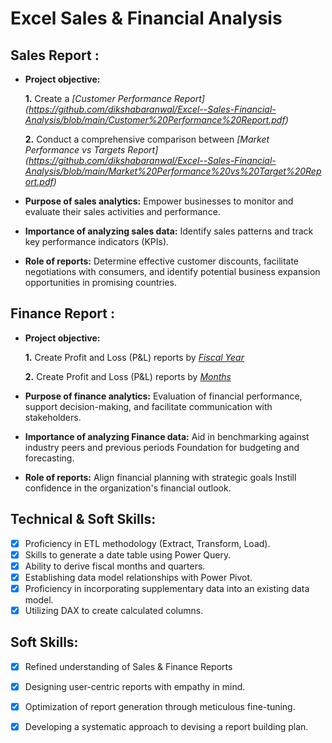 # Excel Sales & Financial Analysis

## Sales Report :


- **Project objective:** 

    **1.** Create a _[Customer Performance Report] (https://github.com/dikshabaranwal/Excel--Sales-Financial-Analysis/blob/main/Customer%20Performance%20Report.pdf)_
  
   **2.** Conduct a comprehensive comparison between _[Market Performance vs Targets Report] (https://github.com/dikshabaranwal/Excel--Sales-Financial-Analysis/blob/main/Market%20Performance%20vs%20Target%20Report.pdf)_

- **Purpose of sales analytics:** Empower businesses to monitor and evaluate their sales activities and performance.

- **Importance of analyzing sales data:** Identify sales patterns and track key performance indicators (KPIs).

- **Role of reports:** Determine effective customer discounts, facilitate negotiations with consumers, and identify potential business expansion opportunities in promising countries.


## Finance Report :

- **Project objective:** 

    **1.** Create Profit and Loss (P&L) reports by _[Fiscal Year](https://github.com/dikshabaranwal/Excel--Sales-Financial-Analysis/blob/main/P%20%26%20L%20Statement%20by%20Fiscal%20Year.pdf)_ 

   **2.** Create Profit and Loss (P&L) reports by _[Months](https://github.com/KirandeepMarala/Excel-Sales_Analysis/blob/main/P%26L%20Statement%20by%20Markets.pdf)_

- **Purpose of finance analytics:** Evaluation of financial performance, support decision-making, and facilitate communication with stakeholders.

- **Importance of analyzing Finance data:** Aid in benchmarking against industry peers and previous periods Foundation for budgeting and forecasting.

- **Role of reports:** Align financial planning with strategic goals Instill confidence in the organization's financial outlook.


## Technical & Soft Skills:
- [x]	Proficiency in ETL methodology (Extract, Transform, Load).
- [x]	Skills to generate a date table using Power Query.
- [x]	Ability to derive fiscal months and quarters.
- [x]	Establishing data model relationships with Power Pivot.
- [x]	Proficiency in incorporating supplementary data into an existing data model.
- [x]	Utilizing DAX to create calculated columns.

## Soft Skills:
- [x]	Refined understanding of Sales & Finance Reports
- [x]	Designing user-centric reports with empathy in mind.
- [x]	Optimization of report generation through meticulous fine-tuning.
- [x]	Developing a systematic approach to devising a report building plan.
   
